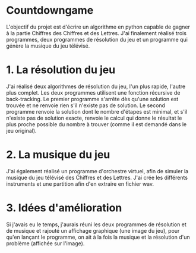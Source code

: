 # Countdowngame

L'objectif du projet est d'écrire un algorithme en python capable de gagner à la partie Chiffres des Chiffres et des Lettres. 
J'ai finalement réalisé trois programmes, deux programmes de résolution du jeu et un programme qui génère la musique du jeu télévisé. 

# 1. La résolution du jeu 

J'ai réalisé deux algorithmes de résolution du jeu, l'un plus rapide, l'autre plus complet. 
Les deux programmes utilisent une fonction récursive de back-tracking. 
Le premier programme s'arrête dès qu'une solution est trouvée et ne renvoie rien s'il n'existe pas de solution. 
Le second programme renvoie la solution dont le nombre d'étapes est minimal, et s'il n'existe pas de solution exacte, 
renvoie le calcul qui donne le résultat le plus proche possible du nombre à trouver
(comme il est demandé dans le jeu original). 

# 2. La musique du jeu 

J'ai également réalisé un programme d'orchestre virtuel, afin de simuler la musique du jeu télévisé des Chiffres et des Lettres.
J'ai crée les différents instruments et une partition afin d'en extraire en fichier wav. 

# 3. Idées d'amélioration

Si j'avais eu le temps, j'aurais réuni les deux programmes de résolution et de musique et rajouté un affichage graphique (une image du jeu), pour qu'en lançant le programme, on ait à la fois la musique et la résolution d'un problème (affichée sur l'image).
